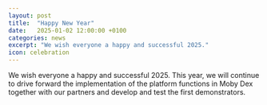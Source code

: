 ```yaml
---
layout: post
title:  "Happy New Year"
date:   2025-01-02 12:00:00 +0100
categories: news
excerpt: "We wish everyone a happy and successful 2025."
icon: celebration
---
```


We wish everyone a happy and successful 2025. This year, we will continue to drive forward the implementation of the platform functions in Moby Dex together with our partners and develop and test the first demonstrators.
